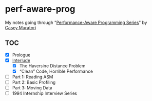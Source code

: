 # perf-aware-prog

My notes going through "[Performance-Aware Programming Series][course]" by [Casey Muratori][casey]

## TOC

* [x] Prologue
* [x] [Interlude](src/interlude)
  * [x] The Haversine Distance Problem
  * [x] “Clean” Code, Horrible Performance
* [ ] Part 1: Reading ASM
* [ ] Part 2: Basic Profiling
* [ ] Part 3: Moving Data
* [ ] 1994 Internship Interview Series

[course]: https://www.computerenhance.com/p/table-of-contents
[casey]: https://substack.com/@cmuratori
